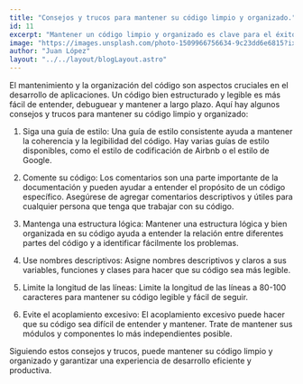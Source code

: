 ```yaml
---
title: "Consejos y trucos para mantener su código limpio y organizado."
id: 11
excerpt: "Mantener un código limpio y organizado es clave para el éxito de cualquier proyecto de programación. Esto no solo facilita la colaboración con otros desarrolladores, sino que también hace que sea más fácil de entender y mantener a largo plazo. En este artículo, exploraremos consejos y trucos esenciales para mantener su código limpio y organizado, desde la estructuración de archivos hasta la implementación de buenas prácticas de programación."
image: "https://images.unsplash.com/photo-1509966756634-9c23dd6e6815?ixlib=rb-4.0.3&ixid=MnwxMjA3fDB8MHxwaG90by1wYWdlfHx8fGVufDB8fHx8&auto=format&fit=crop&w=776&q=80"
author: "Juan López"
layout: "../../layout/blogLayout.astro"
---
```


El mantenimiento y la organización del código son aspectos cruciales en el desarrollo de aplicaciones. Un código bien estructurado y legible es más fácil de entender, debuguear y mantener a largo plazo. Aquí hay algunos consejos y trucos para mantener su código limpio y organizado:

1. Siga una guía de estilo: Una guía de estilo consistente ayuda a mantener la coherencia y la legibilidad del código. Hay varias guías de estilo disponibles, como el estilo de codificación de Airbnb o el estilo de Google.

2. Comente su código: Los comentarios son una parte importante de la documentación y pueden ayudar a entender el propósito de un código específico. Asegúrese de agregar comentarios descriptivos y útiles para cualquier persona que tenga que trabajar con su código.

3. Mantenga una estructura lógica: Mantener una estructura lógica y bien organizada en su código ayuda a entender la relación entre diferentes partes del código y a identificar fácilmente los problemas.

4. Use nombres descriptivos: Asigne nombres descriptivos y claros a sus variables, funciones y clases para hacer que su código sea más legible.

5. Limite la longitud de las líneas: Limite la longitud de las líneas a 80-100 caracteres para mantener su código legible y fácil de seguir.

6. Evite el acoplamiento excesivo: El acoplamiento excesivo puede hacer que su código sea difícil de entender y mantener. Trate de mantener sus módulos y componentes lo más independientes posible.

Siguiendo estos consejos y trucos, puede mantener su código limpio y organizado y garantizar una experiencia de desarrollo eficiente y productiva.